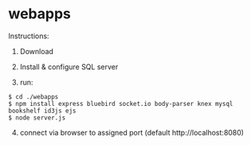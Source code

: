 # webapps
Instructions:

1) Download

2) Install & configure SQL server

3) run:
```
$ cd ./webapps
$ npm install express bluebird socket.io body-parser knex mysql bookshelf id3js ejs 
$ node server.js
```
4) connect via browser to assigned port 
(default http://localhost:8080)
